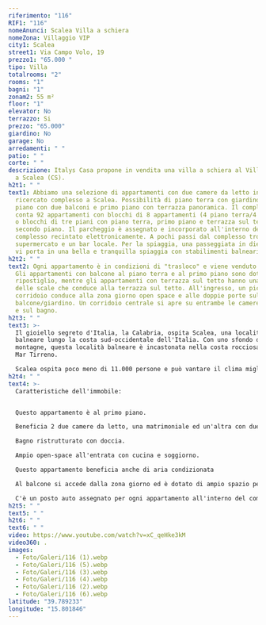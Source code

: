 ```yaml
---
riferimento: "116"
RIF1: "116"
nomeAnunci: Scalea Villa a schiera
nomeZona: Villaggio VIP
city1: Scalea
street1: Via Campo Volo, 19
prezzo1: "65.000 "
tipo: Villa
totalrooms: "2"
rooms: "1"
bagni: "1"
zonam2: 55 m²
floor: "1"
elevator: No
terrazzo: Si
prezzo: "65.000"
giardino: No
garage: No
arredamenti: " "
patio: " "
corte: " "
descrizione: Italys Casa propone in vendita una villa a schiera al Villaggio VIP
  a Scalea (CS).
h2t1: " "
text1: Abbiamo una selezione di appartamenti con due camere da letto in questo
  ricercato complesso a Scalea. Possibilità di piano terra con giardino, primo
  piano con due balconi e primo piano con terrazza panoramica. Il complesso
  conta 92 appartamenti con blocchi di 8 appartamenti (4 piano terra/4 1° piano)
  o blocchi di tre piani con piano terra, primo piano e terrazza sul tetto del
  secondo piano. Il parcheggio è assegnato e incorporato all'interno del
  complesso recintato elettronicamente. A pochi passi dal complesso troverete un
  supermercato e un bar locale. Per la spiaggia, una passeggiata in dieci minuti
  vi porta in una bella e tranquilla spiaggia con stabilimenti balneari.
h2t2: " "
text2: Ogni appartamento è in condizioni di "trasloco" e viene venduto arredato.
  Gli appartamenti con balcone al piano terra e al primo piano sono dotati di un
  ripostiglio, mentre gli appartamenti con terrazza sul tetto hanno una tromba
  delle scale che conduce alla terrazza sul tetto. All'ingresso, un piccolo
  corridoio conduce alla zona giorno open space e alle doppie porte sul
  balcone/giardino. Un corridoio centrale si apre su entrambe le camere da letto
  e sul bagno.
h2t3: " "
text3: >-
  Il gioiello segreto d'Italia, la Calabria, ospita Scalea, una località
  balneare lungo la costa sud-occidentale dell'Italia. Con uno sfondo di
  montagne, questa località balneare è incastonata nella costa rocciosa lungo il
  Mar Tirreno.

  Scalea ospita poco meno di 11.000 persone e può vantare il clima migliore dell'Europa meridionale. Una città fiorente tutto l'anno con numerosi ristoranti, bar, negozi e oltre 6 km di spiaggia. Un luogo ideale per la pensione o la casa per le vacanze
h2t4: " "
text4: >-
  Caratteristiche dell'immobile:


  Questo appartamento è al primo piano.

  Beneficia 2 due camere da letto, una matrimoniale ed un'altra con due letti singoli.

  Bagno ristrutturato con doccia.

  Ampio open-space all'entrata con cucina e soggiorno.

  Questo appartamento beneficia anche di aria condizionata

  Al balcone si accede dalla zona giorno ed è dotato di ampio spazio per tavolo e sedie. CLASSE ENERGETICA E

  C'è un posto auto assegnato per ogni appartamento all'interno del complesso privato recintato.
h2t5: " "
text5: " "
h2t6: " "
text6: " "
video: https://www.youtube.com/watch?v=xC_qeHke3kM
video360: .
images:
  - Foto/Galeri/116 (1).webp
  - Foto/Galeri/116 (5).webp
  - Foto/Galeri/116 (3).webp
  - Foto/Galeri/116 (4).webp
  - Foto/Galeri/116 (2).webp
  - Foto/Galeri/116 (6).webp
latitude: "39.789233"
longitude: "15.801846"
---
```

